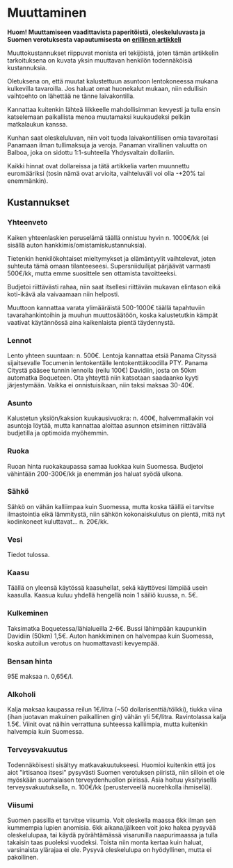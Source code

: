 # Muuttaminen

**Huom! Muuttamiseen vaadittavista paperitöistä, oleskeluluvasta ja Suomen verotuksesta vapautumisesta on [erillinen artikkeli](http://www.pitkonaarinparatiisi.info/oleskelulupa.html)**

Muuttokustannukset riippuvat monista eri tekijöistä, joten tämän artikkelin tarkoituksena on kuvata yksin muuttavan henkilön todennäköisiä kustannuksia. 

Oletuksena on, että muutat kalustettuun asuntoon lentokoneessa mukana kulkevilla tavaroilla. Jos haluat omat huonekalut mukaan, niin edullisin vaihtoehto on lähettää ne tänne laivakontilla.

Kannattaa kuitenkin lähteä liikkeelle mahdollisimman kevyesti ja tulla ensin katselemaan paikallista menoa muutamaksi kuukaudeksi pelkän matkalaukun kanssa.

Kunhan saat oleskeluluvan, niin voit tuoda laivakontillisen omia tavaroitasi Panamaan ilman tullimaksuja ja veroja. Panaman virallinen valuutta on Balboa, joka on sidottu 1:1-suhteella Yhdysvaltain dollariin.

Kaikki hinnat ovat dollareissa ja tätä artikkelia varten muunnettu euromääriksi (tosin nämä ovat arvioita, vaihteluväli voi olla -+20% tai enemmänkin).

## Kustannukset

### Yhteenveto
Kaiken yhteenlaskien peruselämä täällä onnistuu hyvin n. 1000€/kk (ei sisällä auton hankkimis/omistamiskustannuksia).

Tietenkin henkilökohtaiset mieltymykset ja elämäntyylit vaihtelevat, joten suhteuta tämä omaan tilanteeseesi. Supersniiduilijat pärjäävät varmasti 500€/kk, mutta emme suosittele sen ottamista tavoitteeksi.

Budjetoi riittävästi rahaa, niin saat itsellesi riittävän mukavan elintason eikä koti-ikävä ala vaivaamaan niin helposti.

Muuttoon kannattaa varata ylimääräistä 500-1000€ täällä tapahtuviin tavarahankintoihin ja muuhun muuttosäätöön, koska kalustetutkin kämpät vaativat käytännössä aina kaikenlaista pientä täydennystä.

### Lennot
Lento yhteen suuntaan: n. 500€. Lentoja kannattaa etsiä Panama Cityssä sijaitsevalle Tocumenin lentokentälle lentokenttäkoodilla PTY. Panama Citystä pääsee tunnin lennolla (reilu 100€) Davidiin, josta on 50km automatka Boqueteen. Ota yhteyttä niin katsotaan saadaanko kyyti järjestymään. Vaikka ei onnistuisikaan, niin taksi maksaa 30-40€.

### Asunto
Kalustetun yksiön/kaksion kuukausivuokra: n. 400€, halvemmallakin voi asuntoja löytää, mutta kannattaa aloittaa asunnon etsiminen riittävällä budjetilla ja optimoida myöhemmin.

### Ruoka
Ruoan hinta ruokakaupassa samaa luokkaa kuin Suomessa. Budjetoi vähintään 200-300€/kk ja enemmän jos haluat syödä ulkona.

### Sähkö
Sähkö on vähän kalliimpaa kuin Suomessa, mutta koska täällä ei tarvitse ilmastointia eikä lämmitystä, niin sähkön kokonaiskulutus on pientä, mitä nyt kodinkoneet kuluttavat... n. 20€/kk.

### Vesi
Tiedot tulossa.

### Kaasu
Täällä on yleensä käytössä kaasuhellat, sekä käyttövesi lämpiää usein kaasulla. Kaasua kuluu yhdellä hengellä noin 1 säiliö kuussa, n. 5€.

### Kulkeminen
Taksimatka Boquetessa/lähialueilla 2-6€. Bussi lähimpään kaupunkiin Davidiin (50km) 1,5€. Auton hankkiminen on halvempaa kuin Suomessa, koska autoilun verotus on huomattavasti kevyempää.

### Bensan hinta
95E maksaa n. 0,65€/l.

### Alkoholi
Kalja maksaa kaupassa reilun 1€/litra (~50 dollarisenttiä/tölkki), tiukka viina (ihan juotavan makuinen paikallinen gin) vähän yli 5€/litra. Ravintolassa kalja 1.5€. Viinit ovat näihin verrattuna suhteessa kalliimpia, mutta kuitenkin halvempia kuin Suomessa.

### Terveysvakuutus
Todennäköisesti sisältyy matkavakuutukseesi. Huomioi kuitenkin että jos aiot "irtisanoa itsesi" pysyvästi Suomen verotuksen piiristä, niin silloin et ole myöskään suomalaisen terveydenhuollon piirissä. Asia hoituu yksityisellä terveysvakuutuksella, n. 100€/kk (perusterveellä nuorehkolla ihmisellä).

### Viisumi
Suomen passilla et tarvitse viisumia. Voit oleskella maassa 6kk ilman sen kummempia lupien anomisia. 6kk aikana/jälkeen voit joko hakea pysyvää oleskelulupaa, tai käydä pyörähtämässä visarunilla naapurimaassa ja tulla takaisin taas puoleksi vuodeksi. Toista niin monta kertaa kuin haluat, varsinaista ylärajaa ei ole. Pysyvä oleskelulupa on hyödyllinen, mutta ei pakollinen.
